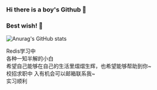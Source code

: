 ### Hi there is a boy's Github 👋</p>
### Best wish! 👋</p>

![Anurag's GitHub stats](https://github-readme-stats.vercel.app/api?username=fengxiaop&show_icons=true&theme=tokyonight)</br>
<p align="left"Java后端</br>
Redis学习中</br>
各种一知半解的小白</br>
希望自己能够在自己的生活里熠熠生辉，也希望能够帮助到你~</br>
校招求职中 入有机会可以邮箱联系我~</br>
实习顺利</p>
<!--
**fengxiaop/fengxiaop** is a ✨ _special_ ✨ repository because its `README.md` (this file) appears on your GitHub profile.

Here are some ideas to get you started:

- 🔭 I’m currently working on ...
- 🌱 I’m currently learning ...
- 👯 I’m looking to collaborate on ...
- 🤔 I’m looking for help with ...
- 💬 Ask me about ...
- 📫 How to reach me: ...
- 😄 Pronouns: ...
- ⚡ Fun fact: ...
hello
-->
